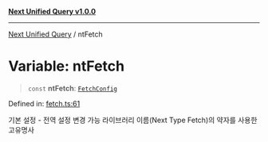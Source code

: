 [**Next Unified Query v1.0.0**](../README.md)

***

[Next Unified Query](../globals.md) / ntFetch

# Variable: ntFetch

> `const` **ntFetch**: [`FetchConfig`](../interfaces/FetchConfig.md)

Defined in: [fetch.ts:61](https://github.com/newExpand/next-unified-query/blob/main/packages/core/src/fetch.ts#L61)

기본 설정 - 전역 설정 변경 가능
라이브러리 이름(Next Type Fetch)의 약자를 사용한 고유명사
